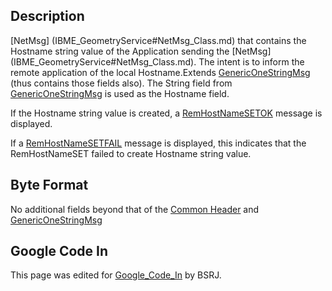 ## Description

[NetMsg] (IBME_GeometryService#NetMsg_Class.md) that contains the
Hostname string value of the Application sending the
[NetMsg] (IBME_GeometryService#NetMsg_Class.md). The intent is to
inform the remote application of the local Hostname.Extends
[GenericOneStringMsg](GenericOneStringMsg.md) (thus contains
those fields also). The String field from
[GenericOneStringMsg](GenericOneStringMsg.md) is used as the
Hostname field.

If the Hostname string value is created, a
[RemHostNameSETOK](RemHostNameSETOK.md) message is displayed.
<BSRJ>

If a [RemHostNameSETFAIL](RemHostNameSETFAIL.md) message is
displayed, this indicates that the RemHostNameSET failed to create
Hostname string value. <BSRJ>

## Byte Format

No additional fields beyond that of the [Common
Header](../misc/NetMsgTypes.md) and
[GenericOneStringMsg](GenericOneStringMsg.md)

## Google Code In

This page was edited for [Google_Code_In](../Google_Code_In.md)
by BSRJ.
